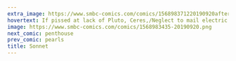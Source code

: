 ```yaml
---
extra_image: https://www.smbc-comics.com/comics/156898371220190920after.png
hovertext: If pissed at lack of Pluto, Ceres,/Neglect to mail electric queries.
image: https://www.smbc-comics.com/comics/1568983435-20190920.png
next_comic: penthouse
prev_comic: pearls
title: Sonnet
---
```


